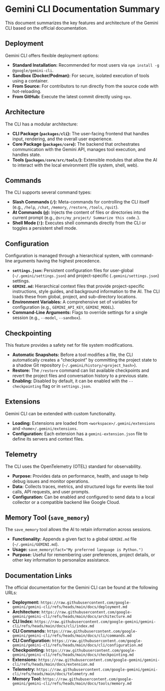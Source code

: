 # Gemini CLI Documentation Summary

This document summarizes the key features and architecture of the Gemini CLI based on the official documentation.

## Deployment

Gemini CLI offers flexible deployment options:

- **Standard Installation:** Recommended for most users via `npm install -g @google/gemini-cli`.
- **Sandbox (Docker/Podman):** For secure, isolated execution of tools using a container.
- **From Source:** For contributors to run directly from the source code with hot-reloading.
- **From GitHub:** Execute the latest commit directly using `npx`.

## Architecture

The CLI has a modular architecture:

- **CLI Package (`packages/cli`):** The user-facing frontend that handles input, rendering, and the overall user experience.
- **Core Package (`packages/core`):** The backend that orchestrates communication with the Gemini API, manages tool execution, and handles state.
- **Tools (`packages/core/src/tools/`):** Extensible modules that allow the AI to interact with the local environment (file system, shell, web).

## Commands

The CLI supports several command types:

- **Slash Commands (`/`):** Meta-commands for controlling the CLI itself (e.g., `/help`, `/chat`, `/memory`, `/restore`, `/tools`, `/quit`).
- **At Commands (`@`):** Injects the content of files or directories into the current prompt (e.g., `@src/my_project/ Summarize this code.`).
- **Shell Mode (`!`):** Executes shell commands directly from the CLI or toggles a persistent shell mode.

## Configuration

Configuration is managed through a hierarchical system, with command-line arguments having the highest precedence.

- **`settings.json`:** Persistent configuration files for user-global (`~/.gemini/settings.json`) and project-specific (`.gemini/settings.json`) settings.
- **`GEMINI.md`:** Hierarchical context files that provide project-specific instructions, style guides, and background information to the AI. The CLI loads these from global, project, and sub-directory locations.
- **Environment Variables:** A comprehensive set of variables for configuration (e.g., `GEMINI_API_KEY`, `GEMINI_MODEL`).
- **Command-Line Arguments:** Flags to override settings for a single session (e.g., `--model`, `--sandbox`).

## Checkpointing

This feature provides a safety net for file system modifications.

- **Automatic Snapshots:** Before a tool modifies a file, the CLI automatically creates a "checkpoint" by committing the project state to a shadow Git repository (`~/.gemini/history/<project_hash>`).
- **Restore:** The `/restore` command can list available checkpoints and revert the project files and conversation history to a previous state.
- **Enabling:** Disabled by default, it can be enabled with the `--checkpointing` flag or in `settings.json`.

## Extensions

Gemini CLI can be extended with custom functionality.

- **Loading:** Extensions are loaded from `<workspace>/.gemini/extensions` and `<home>/.gemini/extensions`.
- **Configuration:** Each extension has a `gemini-extension.json` file to define its servers and context files.

## Telemetry

The CLI uses the OpenTelemetry (OTEL) standard for observability.

- **Purpose:** Provides data on performance, health, and usage to help debug issues and monitor operations.
- **Data:** Collects traces, metrics, and structured logs for events like tool calls, API requests, and user prompts.
- **Configuration:** Can be enabled and configured to send data to a local collector or a compatible backend like Google Cloud.

## Memory Tool (`save_memory`)

The `save_memory` tool allows the AI to retain information across sessions.

- **Functionality:** Appends a given fact to a global `GEMINI.md` file (`~/.gemini/GEMINI.md`).
- **Usage:** `save_memory(fact="My preferred language is Python.")`
- **Purpose:** Useful for remembering user preferences, project details, or other key information to personalize assistance.

## Documentation Links

The official documentation for the Gemini CLI can be found at the following URLs:

- **Deployment:** `https://raw.githubusercontent.com/google-gemini/gemini-cli/refs/heads/main/docs/deployment.md`
- **Architecture:** `https://raw.githubusercontent.com/google-gemini/gemini-cli/refs/heads/main/docs/architecture.md`
- **CLI Index:** `https://raw.githubusercontent.com/google-gemini/gemini-cli/refs/heads/main/docs/cli/index.md`
- **CLI Commands:** `https://raw.githubusercontent.com/google-gemini/gemini-cli/refs/heads/main/docs/cli/commands.md`
- **CLI Configuration:** `https://raw.githubusercontent.com/google-gemini/gemini-cli/refs/heads/main/docs/cli/configuration.md`
- **Checkpointing:** `https://raw.githubusercontent.com/google-gemini/gemini-cli/refs/heads/main/docs/checkpointing.md`
- **Extensions:** `https://raw.githubusercontent.com/google-gemini/gemini-cli/refs/heads/main/docs/extension.md`
- **Telemetry:** `https://raw.githubusercontent.com/google-gemini/gemini-cli/refs/heads/main/docs/telemetry.md`
- **Memory Tool:** `https://raw.githubusercontent.com/google-gemini/gemini-cli/refs/heads/main/docs/tools/memory.md`
